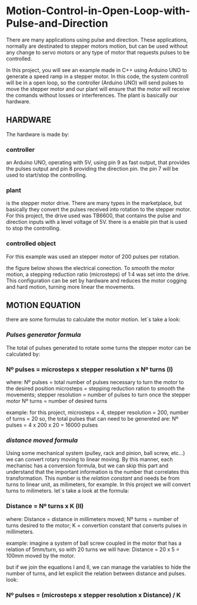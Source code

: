 # Motion-Control-in-Open-Loop-with-Pulse-and-Direction

There are many applications using pulse and direction. These applications, normally are destinated to stepper motors motion, but can be used without any change to servo motors or any type of motor that requests pulses to be controlled.

In this project, you will see an example made in C++ using Arduino UNO to generate a speed ramp in a stepper motor. In this code, the system controll will be in a open loop, so the controller (Arduino UNO) will send pulses to move the stepper motor and our plant will ensure that the motor will receive the comands without losses or interferences. The plant is basically our hardware.

## HARDWARE

The hardware is made by:

### controller
  an Arduino UNO, operating with 5V, using pin 9 as fast output, that provides the pulses output and pin 8 providing the direction pin. the pin 7 will be used to start/stop the controlling.

### plant
  is the stepper motor drive. There are many types in the marketplace, but basically they convert the pulses received into rotation to the stepper motor. For this project, the drive used was TB6600, that contains the pulse and direction inputs with a level voltage of 5V. there is a enable pin that is used to stop the controlling.
  
### controlled object
 For this example was used an stepper motor of 200 pulses per rotation.
 
 the figure below shows the electrical conection. To smooth the motor motion, a stepping reduction ratio (microsteps) of 1:4 was set into the drive. This configuration can be set by hardware and reduces the motor cogging and hard motion, turning more linear the movements.
 
## MOTION EQUATION
there are some formulas to calculate the motor motion. let´s take a look:

### *Pulses generator formula*
 The total of pulses generated to rotate some turns the stepper motor can be calculated by:
 
### Nº pulses = microsteps x stepper resolution x Nº turns (I)
where:
 Nº pulses = total number of pulses necessary to turn the motor to the desired position
 microsteps = stepping reduction ration to smooth the movements;
 stepper resolution = number of pulses to turn once the stepper motor
 Nº turns = number of desired turns
 
 example: for this project, microsteps = 4, stepper resolution = 200, number of turns = 20
 so, the total pulses that can need to be genereted are: 
 Nº pulses = 4 x 200 x 20 = 16000 pulses
 
 ### *distance moved formula*
 Using some mechanical system (pulley, rack and pinion, ball screw, etc...) we can convert rotary moving to linear moving. By this manner, each mechanisc has a conversion formula, but we can skip this part and understand that the important information is the number that correlates this transformation. This number is the *relation constant* and needs be from turns to linear unit, as milimeters, for example. In this project we will convert turns to milimeters. let´s take a look at the formula:
 
 ### Distance = Nº turns x K (II)
  where:
   Distance = distance in millimeters moved;
   Nº turns = number of turns desired to the motor;
   K = convertion constant that converts pulses in millimeters.
   
example: imagine a system of ball screw coupled in the motor that has a relation of 5mm/turn, so with 20 turns we will have:
Distance = 20 x 5 = 100mm moved by the motor.

but if we join the equations I and II, we can manage the variables to hide the number of turns, and let explicit the relation between distance and pulses. look:

### Nº pulses = (microsteps x stepper resolution x Distance) / K

